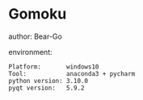# Gomoku
author: Bear-Go

environment:

    Platform:       windows10
    Tool:           anaconda3 + pycharm
    python version: 3.10.0
    pyqt version:   5.9.2
